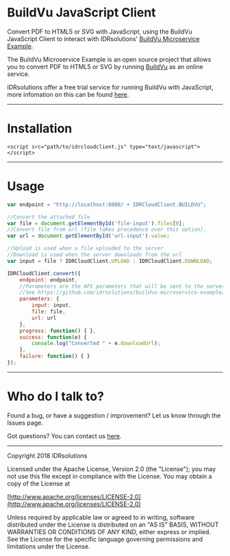 # BuildVu JavaScript Client #

Convert PDF to HTML5 or SVG with JavaScript, using the BuildVu JavaScript Client to interact with IDRsolutions' [BuildVu Microservice Example](https://github.com/idrsolutions/buildvu-microservice-example).

The BuildVu Microservice Example is an open source project that allows you to convert PDF to HTML5 or SVG by running [BuildVu](https://www.idrsolutions.com/buildvu/) as an online service. 

IDRsolutions offer a free trial service for running BuildVu with JavaScript, more infomation on this can be found [here](https://www.idrsolutions.com/buildvu/convert-pdf-in-javascript/).


-----

# Installation

```
<script src="path/to/idrcloudclient.js" type="text/javascript"></script>
```

-----

# Usage #

```javascript
var endpoint = "http://localhost:8080/ + IDRCloudClient.BUILDVU";

//Convert the attached file
var file = document.getElementById('file-input').files[0];
//Convert file from url (file takes precedence over this option).
var url = document.getElementById('url-input').value;

//Upload is used when a file uploaded to the server
//Download is used when the server downloads from the url
var input = file ? IDRCloudClient.UPLOAD : IDRCloudClient.DOWNLOAD;

IDRCloudClient.convert({
    endpoint: endpoint,
    //Parameters are the API parameters that will be sent to the server
    //See https://github.com/idrsolutions/buildvu-microservice-example/blob/master/API.md
    parameters: {
        input: input,
        file: file,
        url: url
    },
    progress: function() { },
    success: function(e) {
        console.log("Converted " + e.downloadUrl);
    },
    failure: function() { }
});
```

-----

# Who do I talk to? #

Found a bug, or have a suggestion / improvement? Let us know through the Issues page.

Got questions? You can contact us [here](https://idrsolutions.zendesk.com/hc/en-us/requests/new).

-----

Copyright 2018 IDRsolutions

Licensed under the Apache License, Version 2.0 (the "License");
you may not use this file except in compliance with the License.
You may obtain a copy of the License at

[http://www.apache.org/licenses/LICENSE-2.0](http://www.apache.org/licenses/LICENSE-2.0)

Unless required by applicable law or agreed to in writing, software
distributed under the License is distributed on an "AS IS" BASIS,
WITHOUT WARRANTIES OR CONDITIONS OF ANY KIND, either express or implied.
See the License for the specific language governing permissions and
limitations under the License.
